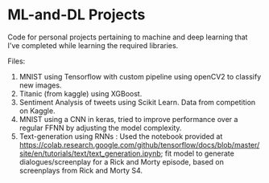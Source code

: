 # ML-and-DL Projects
Code for personal projects pertaining to machine and deep learning that I've completed while learning the required libraries.

Files: 
1. MNIST using Tensorflow with custom pipeline using openCV2 to classify new images.
2. Titanic (from kaggle) using XGBoost. 
3. Sentiment Analysis of tweets using Scikit Learn. Data from competition on Kaggle.
4. MNIST using a CNN in keras, tried to improve performance over a regular FFNN by adjusting the model complexity. 
5. Text-generation using RNNs : Used the notebook provided at https://colab.research.google.com/github/tensorflow/docs/blob/master/site/en/tutorials/text/text_generation.ipynb; fit model to generate dialogues/screenplay for a Rick and Morty episode, based on screenplays from Rick and Morty S4. 
